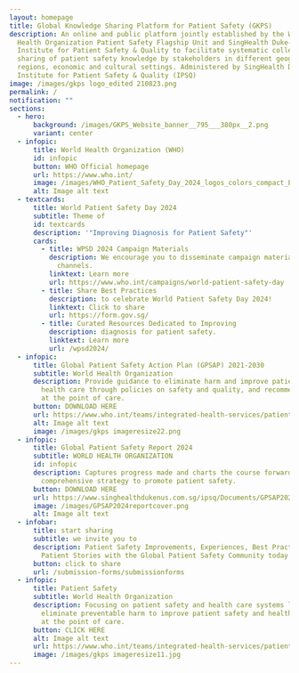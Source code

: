 ```yaml
---
layout: homepage
title: Global Knowledge Sharing Platform for Patient Safety (GKPS)
description: An online and public platform jointly established by the World
  Health Organization Patient Safety Flagship Unit and SingHealth Duke-NUS
  Institute for Patient Safety & Quality to facilitate systematic collection and
  sharing of patient safety knowledge by stakeholders in different geographic
  regions, economic and cultural settings. Administered by SingHealth Duke-NUS
  Institute for Patient Safety & Quality (IPSQ)
image: /images/gkps logo_edited 210823.png
permalink: /
notification: ""
sections:
  - hero:
      background: /images/GKPS_Website_banner__795___380px__2.png
      variant: center
  - infopic:
      title: World Health Organization (WHO)
      id: infopic
      button: WHO Official homepage
      url: https://www.who.int/
      image: /images/WHO_Patient_Safety_Day_2024_logos_colors_compact_EN.png
      alt: Image alt text
  - textcards:
      title: World Patient Safety Day 2024
      subtitle: Theme of
      id: textcards
      description: '"Improving Diagnosis for Patient Safety"'
      cards:
        - title: WPSD 2024 Campaign Materials
          description: We encourage you to disseminate campaign materials through various
            channels.
          linktext: Learn more
          url: https://www.who.int/campaigns/world-patient-safety-day
        - title: Share Best Practices
          description: to celebrate World Patient Safety Day 2024!
          linktext: Click to share
          url: https://form.gov.sg/
        - title: Curated Resources Dedicated to Improving
          description: diagnosis for patient safety.
          linktext: Learn more
          url: /wpsd2024/
  - infopic:
      title: Global Patient Safety Action Plan (GPSAP) 2021-2030
      subtitle: World Health Organization
      description: Provide guidance to eliminate harm and improve patient safety in
        health care through policies on safety and quality, and recommendations
        at the point of care.
      button: DOWNLOAD HERE
      url: https://www.who.int/teams/integrated-health-services/patient-safety/policy/global-patient-safety-action-plan
      alt: Image alt text
      image: /images/gkps imageresize22.png
  - infopic:
      title: Global Patient Safety Report 2024
      subtitle: WORLD HEALTH ORGANIZATION
      id: infopic
      description: Captures progress made and charts the course forward, offering a
        comprehensive strategy to promote patient safety.
      button: DOWNLOAD HERE
      url: https://www.singhealthdukenus.com.sg/ipsq/Documents/GPSAP2024Report.pdf
      image: /images/GPSAP2024reportcover.png
      alt: Image alt text
  - infobar:
      title: start sharing
      subtitle: we invite you to
      description: Patient Safety Improvements, Experiences, Best Practices and
        Patient Stories with the Global Patient Safety Community today
      button: click to share
      url: /submission-forms/submissionforms
  - infopic:
      title: Patient Safety
      subtitle: World Health Organization
      description: Focusing on patient safety and health care systems linkages to
        eliminate preventable harm to improve patient safety and health outcomes
        at the point of care.
      button: CLICK HERE
      alt: Image alt text
      url: https://www.who.int/teams/integrated-health-services/patient-safety
      image: /images/gkps imageresize11.jpg
---
```

